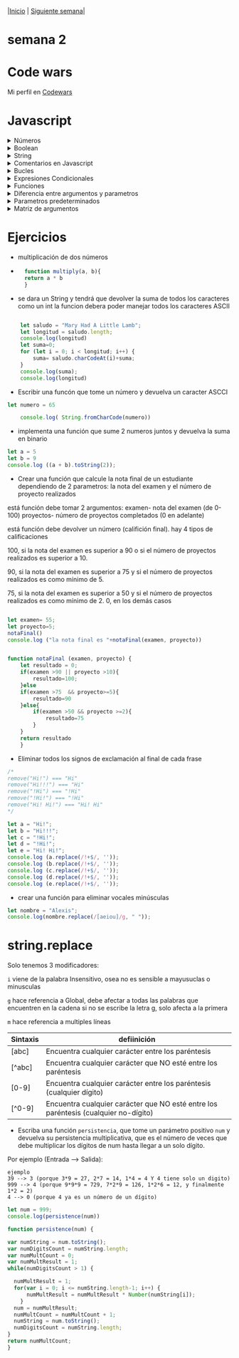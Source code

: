 |[Inicio](/README.md) |
[Siguiente semana](/week03/README.md)|
# semana 2

# Code wars
Mi perfil en [Codewars](https://www.codewars.com/users/Digit4l) 

# Javascript
<details>
<summary>Números</summary>
    <ul>
    <li> En expresiones que involucran valores numéricos y de cadena con el operador `+`, JavaScript convierte los valores numéricos en cadenas
    </li>
    <li> Operadores (+,-,/,\*) </li>
    </ul>
</details>
<details>
<summary>Boolean</summary>
    <ul>
        <li> Operadores (!, &&, ||)</li>
        <li> Solo puede tener los valores true o false. </li>
        <li> Estos se pueden combinar en expresiones lógicas mediante los operadores lógicos (Y, O, NO,). Un ejemplo de este tipo de expresiones serían:
        <ul>
            <li> verdadero <b>Y</b> falso → falso </li>
            <li> falso <b>O</b> verdadero → verdadero</li>
            <li> <b>NO</b> verdadero → falso </li>
        </ul>
        </li>
    </ul>
</details>
<details>
<summary>String</summary>
    <ul>
    <li> Una secuencia de caracteres que representan un valor de texto. Por ejemplo: <code>"Hola"</code> </li>
    <li> propiedades (length, charAt, [])</li>
    <li> null </li>
    <ul>
        <li> Una palabra clave especial que denota un valor <b>nulo</b>. (Dado que JavaScript distingue entre mayúsculas y minúsculas, <b>null</b> no es lo mismo que <b>Null</b>, <b>NULL</b> o cualquier otra variante). </li>
    </ul>
    <li> undefined </li>
    <ul>
        <li> Una propiedad de alto nivel cuyo valor no está definido. </li>
    </ul>
    <ul>
</details>
<details>
<summary>Comentarios en Javascript</summary>
    <ul>
    <li> linea comentada <br>
    <code>
        // un comentario de una línea
    </code>
    </li>
    <li> 
    bloque comentado <br>
    <code>
    /* bloque <br>
    comentado*/
    </code>
    </li>
    <ul>
</details>

<details>
<summary>Bucles</summary>
    <ul>
    <details><summary>For</summary>
    <ul> 
    <li>Crear un bucle que consiste en tres expresiones opcionales, encerradas en paréntesis y separadas por puntos y comas, seguidas de una sentencia ejecutada en un bucle. </li>
    <li> <code>for ([expresion-inicial]; [condicion]; [expresion-final])sentencia</code></li>
    <li> <code>expresion-inicial</code>
    Una expresión (incluyendo las expresiones de asignación) o la declaración de variable. Típicamente se utiliza para usarse como variable contador. Esta expresión puede opcionalmente declarar nuevas variables con la palabra clave <b>var</b>. Estas variables no son locales del bucle, es decir, están en el mismo alcance en el que está el bucle <b>for</b>. El resultado de esta expresión es descartado.
    <li><code>condicion</code> Una expresión para ser evaluada antes de cada iteración del bucle. Si esta expresión se evalúa como verdadera, se ejecuta <b>sentencia</b>. Esta comprobación condicional es opcional. Si se omite, la condición siempre se evalúa como verdadera. Si la expresión se evalúa como falsa, la ejecución salta a la primera expresión que sigue al constructor de <b>for</b>.</li>
    </li>
    <li><code>expresion-final</code>Una expresión para ser evaluada al final de cada iteración del bucle. Esto ocurre antes de la siguiente evaluación de la <b>condicion</b>. Generalmente se usa para actualizar o incrementar la variable contador. </li>
    <li><code>Sentencia</code>Una sentencia que se ejecuta mientras la condición se evalúa como verdadera. Para ejecutar múltiples sentencias dentro del bucle, utilice una sentencia <code> block ({ ... }) </code>para agrupar aquellas sentecias.</li>
    <li><code>Ejemplo</code> La siguiente sentencia for comienza mediante la declaración de la variable i y se inicializa a 0. Comprueba que i es menor que nueve, realiza las dos sentencias con éxito e incrementa i en 1 después de cada pase del bucle.</li>
    <code>for (var i = 0; i < 9; i++) {
       n += i;
       mifuncion(n);
    }</code>
    <ul>
    </details>
   <details><summary>While</summary>
   <ul><li>Crear un bucle que ejecuta una sentencia especificada mientras cierta condición se evalúe como verdadera. Dicha condición es evaluada antes de ejecutar la sentencia</li>
   <li><b>Sintaxis</b>
    <code>   while (condicion)
                sentencia</code></li>
    <li><b>Condición </b>Una expresión que se evalúa antes de cada paso del bucle. Si esta condición se evalúa como verdadera, se ejecuta <code>sentencia</code>. Cuando la condición se evalúa como false, la ejecución continúa con la <code>sentencia</code> posterior al bucle <code>while</code>.</li>
    <li><b>sentencia</b>
    Una sentecia que se ejecuta mientras la condición se evalúa como verdadera. Para ejecutar múltiples sentencias dentro de un bucle, utiliza una sentencia <code>block ({ ... }) </code>para agrupar esas sentencias.</li>
    <li><b>Ejemplo </b>
    El siguiente bucle <code>while</code> itera mientras <code>n</code> es menor que tres.
    <code>n = 0;
        x = 0;
        while (n < 3) {
          n ++;
          x += n;
        }</code>
        Cada interación, el bucle incrementa <code>n</code> y la añade a <code>x</code>. Por lo tanto, <b>x</b> y <b>n</b> toman los siguientes valores:
        <ul>
        <li>Después del primer pase: <code>n</code> = 1 y <code>x</code> = 1 </li>
        <li>Después del segundo pase: <code>n</code> = 2 y <code>x</code> = 3 </li>
        <li>Después del tercer pase: <code>n</code> = 3 y <code>x</code> = 6 </li>
        </ul>
     Después de completar el tercer pase, la condición <code>n</code> < 3 no será verdadera más tiempo, por lo que el bucle terminará.
   </ul>
   </details>
    </ul>
</details>

<details>
<summary>Expresiones Condicionales</summary>
    <ul>
    <li> Una expresión condicional es un conjunto de instrucciones que se ejecutarán si una condición especificada es verdadera. JavaScript admite dos expresiones condicionales: <b>if...else</b> y <b>switch</b> .</li>
<details><summary><b>if... else</b></summary>
    <ul>
    <li> Una declaración <b>if</b> se ve así: </li>
        if (condition) 
        {
        statement_1;
        } else 
        {
        statement_2;}
    <li> Aquí, la condition puede ser cualquier expresión que se evalúe como <b>true</b> o <b>false</b>. 
    Si `condition` se evalúa como <b>true</b>, se ejecuta <b>statement_1</b>. De lo contrario, se ejecuta <b>statement_2</b>. <b>statement_1</b> y <b>statement_2</b> pueden ser cualquier declaración, incluidas otras declaraciones <b>if</b> anidadas.
    </li>
    <li> También puedes componer las declaraciones usando else if para que se prueben varias condiciones en secuencia, de la siguiente manera: </li>
        if (condition_1) 
        {<br>
        statement_1; <br>
        } else if (condition_2) { <br>
        statement_2;} <br>
        else if (condition_n) {<br>
        statement_n;<br>
        } else {<br>
        statement_last;<br>
        }
    <li> En el caso de múltiples condiciones, solo se ejecutará la primera condición lógica que se evalúe como <b>true</b> </li>
    </ul>
</details>
<details><summary><b>Switch</b></summary>
    <ul>
        <li> Una instrucción <b>switch</b> permite que un programa evalúe una expresión e intente hacer coincidir el valor de la expresión con una etiqueta <b>case</b>. Si la encuentra, el programa ejecuta la declaración asociada.
        Una <b>instrucción</b> switch se ve así: </li>
        switch (expression) {
            case label_1:
                statements_1
                [break;]
            case label_2:
                statements_2
                [break;]
                …
            default:
                statements_def
                [break;]
            }
        <li> JavaScript evalúa la instrucción <b>switch</b> anterior de la siguiente manera:</li>
        <ul>
            <li> El programa primero busca una cláusula case con una etiqueta que coincida con el valor de expresión y luego transfiere el control a esa cláusula, ejecutando las declaraciones asociadas.</li>
            <li> Si no se encuentra una etiqueta coincidente, el programa busca la cláusula opcional `default`:</li>
            <ul>
                <li> Si se encuentra una cláusula `default`, el programa transfiere el control a esa cláusula, ejecutando las declaraciones asociadas.</li>
                <li> Si no se encuentra una cláusula `default`, el programa reanuda la ejecución en la declaración que sigue al final de `switch`.</li>
                <li> (Por convención, la cláusula `default` está escrita como la última cláusula, pero no es necesario que sea así).</li>
            </ul>
        </ul>
        <li>Declaraciones <b>break</b>
        <ul>
            <li>La declaración opcional break asociada con cada cláusula <b>case</b> asegura que el programa salga de <b>switch</b> una vez que se ejecuta la instrucción coincidente, y luego continúa la ejecución en la declaración que sigue a <b>switch</b>. Si se omite <b>>break</b>, el programa continúa la ejecución dentro de la instrucción <b>switch</b> (y evaluará el siguiente <b>case</b>, y así sucesivamente).</li>
        </ul>
</ul>
</details>
    </ul>
</details>
<details><summary>Funciones</summary>
<ul>
    <li>Las funciones son uno de los bloques de construcción y es similar a un procedimiento. </li>
    <li>Una <b>función</b> es un conjunto de instrucciones que realiza una tarea o calcula un valor, pero para que un procedimiento califique como función, debe tomar alguna entrada y devolver una salida donde hay alguna relación obvia entre la entrada y la salida. Para usar una función, debes definirla en algún lugar del ámbito desde el que deseas llamarla.</li>
    <details><summary>Definir funciones</summary>
    <ul>
    <li>El nombre de la función.</li>
    <li>Una lista de parámetros de la función, entre paréntesis y separados por comas.</li>
    <li>Las declaraciones de JavaScript que definen la función, encerradas entre llaves, <code>{ ... }</code></li>
    <b>ejemplo</b>    
        function square(number) {
        return number * number;
        }
    <li>La función <code>square</code> toma un parámetro, llamado <code>number</code>. La función consta de una declaración que dice devuelva el parámetro de la función (es decir, <code>number</code>) multiplicado por sí mismo. La instrucción <code>return</code> especifica el valor devuelto por la función:<br>
    <code>return number * number; </code></li>
    </ul>
</ul>
<ul>
    <details><summary>Expresion <b>function</b></summary>
    <ul>
        <li>Si bien la declaración de función anterior sintácticamente es una declaración, las funciones también se pueden crear mediante una expresión function.</li>
        <li>Esta función puede ser anónima; no tiene por qué tener un nombre. Por ejemplo, la función square se podría haber definido como:</li>
        <li><code>
        const square = function(number) { return number * number }
        var x = square(4) // x obtiene el valor 16
        </code></li>
    </ul>
</details>
    <details><summary>Llamar <b>function</b></summary>
    <ul>
    <li><b>Definir</b> una función no la ejecuta. Definirla simplemente nombra la función y especifica qué hacer cuando se llama a la función.</li>
    <li><b>Llamar</b> a la función en realidad lleva a cabo las acciones especificadas con los parámetros indicados. Por ejemplo, si defines la función <code>square</code>, podrías llamarla de la siguiente manera:</li>
    <li><code>square(5);</code></li>
    <li>La declaración anterior llama a la función con un argumento de <code>5</code>. La función ejecuta sus declaraciones y devuelve el valor <code>25</code>.
    Las funciones deben estar dentro del ámbito cuando se llaman, pero la declaración de la función se puede elevar (cuando aparece debajo de la llamada en el código), como en este ejemplo: </li>
    <li><code>console.log(square(5));    
    /* ... */
    function square(n) { return n * n }
    </code></li>
    <li>El ámbito de una función es la función en la que se declara (o el programa completo, si se declara en el nivel superior).</li>
    </ul>
</details>
    <details><summary>Ámbito de <b>function</b></summary>
    <ul>
    <li>No se puede acceder a las variables definidas dentro de una función desde cualquier lugar fuera de la función, porque la variable se define solo en el ámbito de la función. Sin embargo, una función puede acceder a todas las variables y funciones definidas dentro del ámbito en el que está definida.</li>
    <li>En otras palabras, una función definida en el ámbito global puede acceder a todas las variables definidas en el ámbito global. Una función definida dentro de otra función también puede acceder a todas las variables definidas en su función principal y a cualquier otra variable a la que tenga acceso la función principal.</li>
    </ul>
</ul>
</details>
<details><summary>Diferencia entre argumentos y parametros</summary></details>
<details><summary>Parametros predeterminados</summary></details>
<details><summary>Matriz de argumentos</summary></details>

# Ejercicios
- multiplicación de dos números

- ```javascript
    function multiply(a, b){
    return a * b
    }
    ```    
- se dara un String y tendrá que devolver la suma de todos los caracteres como un int
la funcion debera poder manejar todos los caracteres ASCII

```javascript

    let saludo = "Mary Had A Little Lamb";
    let longitud = saludo.length;
    console.log(longitud)
    let suma=0;
    for (let i = 0; i < longitud; i++) {
        suma= saludo.charCodeAt(i)+suma;
    }
    console.log(suma);
    console.log(longitud)

``` 
- Escribir una funcón que tome un número y devuelva un caracter ASCCI

```javascript
let numero = 65 

    console.log( String.fromCharCode(numero))
```

- implementa una función que sume 2 numeros juntos y devuelva la suma en binario

```javascript
let a = 5
let b = 9
console.log ((a + b).toString(2)); 
```
- Crear una función que calcule la nota final de un estudiante dependiendo de 2 parametros: 
la nota del examen y el número de proyecto realizados

está función debe tomar 2 argumentos: 
examen- nota del examen (de 0-100)
proyectos- número de proyectos completados (0 en adelante)

está función debe devolver un número (califición final).
hay 4 tipos de calificaciones

100, si la nota del examen es superior a 90 o 
si el número de proyectos realizados es superior a 10.

90, si la nota del examen es superior a 75 
y si el número de proyectos realizados es como mínimo de 5.

75, si la nota del examen es superior a 50 y 
si el número de proyectos realizados es como mínimo de 2.
0, en los demás casos

```javascript

let examen= 55;
let proyecto=5;
notaFinal()
console.log ("la nota final es "+notaFinal(examen, proyecto))


function notaFinal (examen, proyecto) {
    let resultado = 0;
    if(examen >90 || proyecto >10){
        resultado=100;
    }else
    if(examen >75  && proyecto>=5){
        resultado=90
    }else{
        if(examen >50 && proyecto >=2){
            resultado=75
        }
    }
    return resultado
    }
```

- Eliminar todos los signos de exclamación al final de cada frase
```javascript
/*
remove("Hi!") === "Hi"
remove("Hi!!!") === "Hi"
remove("!Hi") === "!Hi"
remove("!Hi!") === "!Hi"
remove("Hi! Hi!") === "Hi! Hi"
*/

let a = "Hi!";
let b = "Hi!!!";
let c = "!Hi!";
let d = "!Hi!";
let e = "Hi! Hi!";
console.log (a.replace(/!+$/, ''));
console.log (b.replace(/!+$/, ''));
console.log (c.replace(/!+$/, ''));
console.log (d.replace(/!+$/, ''));
console.log (e.replace(/!+$/, ''));

```
- crear una función para eliminar vocales minúsculas

```javascript
let nombre = "Alexis";
console.log(nombre.replace(/[aeiou]/g, " "));

```
# string.replace

Solo tenemos 3 modificadores:

`i` viene de la palabra Insensitivo, osea no es sensible a mayusuclas o minusculas

`g` hace referencia a Global, debe afectar a todas las palabras que encuentren en la cadena
si no se escribe la letra g, solo afecta a la primera

`m` hace referencia a multiples líneas

| Sintaxis | defiinición |
|----------|-------------|
|[abc]| Encuentra cualquier carácter entre los paréntesis |
|[^abc]| Encuentra cualquier carácter que NO esté entre los paréntesis |
|[0-9]| Encuentra cualquier carácter entre los paréntesis (cualquier dígito) |
|[^0-9]| Encuentra cualquier carácter que NO esté entre los paréntesis (cualquier no-dígito) |

- Escriba una función `persistencia`, que tome un parámetro positivo `num` y devuelva su persistencia multiplicativa, que es el número de veces que debe multiplicar los dígitos de num hasta llegar a un solo dígito.

Por ejemplo (Entrada --> Salida):

```
ejemplo 
39 --> 3 (porque 3*9 = 27, 2*7 = 14, 1*4 = 4 Y 4 tiene solo un digito)
999 --> 4 (porque 9*9*9 = 729, 7*2*9 = 126, 1*2*6 = 12, y finalmente 1*2 = 2)
4 --> 0 (porque 4 ya es un número de un dígito)
```

```javascript
let num = 999;
console.log(persistence(num))

function persistence(num) {

var numString = num.toString();
var numDigitsCount = numString.length;
var numMultCount = 0;
var numMultResult = 1;
while(numDigitsCount > 1) {

  numMultResult = 1;
  for(var i = 0; i <= numString.length-1; i++) {
      numMultResult = numMultResult * Number(numString[i]);
    }
  num = numMultResult;
  numMultCount = numMultCount + 1;
  numString = num.toString();
  numDigitsCount = numString.length;
}
return numMultCount;
}
```